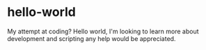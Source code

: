 # hello-world
My attempt at coding?
Hello world, I'm looking to learn more about development and scripting any help would be appreciated. 

